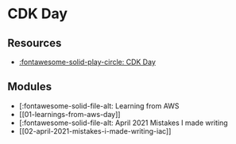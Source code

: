 CDK Day
===

Resources
---

- [:fontawesome-solid-play-circle: CDK Day][1]

<!-- Links -->
[1]: https://www.youtube.com/c/CDKDay

Modules
---

- [:fontawesome-solid-file-alt: Learning from AWS
- [[01-learnings-from-aws-day]]
- [:fontawesome-solid-file-alt: April 2021 Mistakes I made writing
- [[02-april-2021-mistakes-i-made-writing-iac]]
